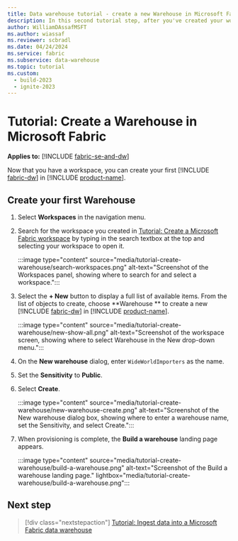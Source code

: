 ```yaml
---
title: Data warehouse tutorial - create a new Warehouse in Microsoft Fabric
description: In this second tutorial step, after you've created your workspace, learn how to create your first Warehouse in Microsoft Fabric.
author: WilliamDAssafMSFT
ms.author: wiassaf
ms.reviewer: scbradl
ms.date: 04/24/2024
ms.service: fabric
ms.subservice: data-warehouse
ms.topic: tutorial
ms.custom:
  - build-2023
  - ignite-2023
---
```


# Tutorial: Create a Warehouse in Microsoft Fabric

**Applies to:** [!INCLUDE [fabric-se-and-dw](includes/applies-to-version/fabric-se-and-dw.md)]

Now that you have a workspace, you can create your first [!INCLUDE [fabric-dw](includes/fabric-dw.md)] in [!INCLUDE [product-name](../includes/product-name.md)].

## Create your first Warehouse

1. Select **Workspaces** in the navigation menu.

1. Search for the workspace you created in [Tutorial: Create a Microsoft Fabric workspace](tutorial-create-workspace.md) by typing in the search textbox at the top and selecting your workspace to open it.

   :::image type="content" source="media/tutorial-create-warehouse/search-workspaces.png" alt-text="Screenshot of the Workspaces panel, showing where to search for and select a workspace.":::

1. Select the **+ New** button to display a full list of available items. From the list of objects to create, choose **Warehouse ** to create a new [!INCLUDE [fabric-dw](includes/fabric-dw.md)] in [!INCLUDE [product-name](../includes/product-name.md)].

   :::image type="content" source="media/tutorial-create-warehouse/new-show-all.png" alt-text="Screenshot of the workspace screen, showing where to select Warehouse  in the New drop-down menu.":::

1. On the **New warehouse** dialog, enter `WideWorldImporters` as the name.

1. Set the **Sensitivity** to **Public**.

1. Select **Create**.

   :::image type="content" source="media/tutorial-create-warehouse/new-warehouse-create.png" alt-text="Screenshot of the New warehouse dialog box, showing where to enter a warehouse name, set the Sensitivity, and select Create.":::

1. When provisioning is complete, the **Build a warehouse** landing page appears.

   :::image type="content" source="media/tutorial-create-warehouse/build-a-warehouse.png" alt-text="Screenshot of the Build a warehouse landing page." lightbox="media/tutorial-create-warehouse/build-a-warehouse.png":::

## Next step

> [!div class="nextstepaction"]
> [Tutorial: Ingest data into a Microsoft Fabric data warehouse](tutorial-ingest-data.md)
